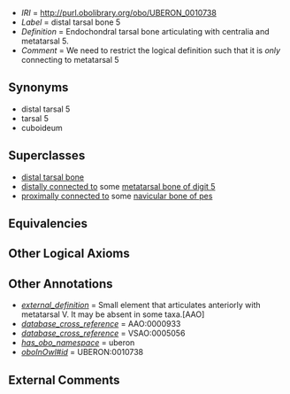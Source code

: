  * *IRI* = http://purl.obolibrary.org/obo/UBERON_0010738
 * *Label* = distal tarsal bone 5
 * *Definition* = Endochondral tarsal bone articulating with centralia and metatarsal 5.
 * *Comment* = We need to restrict the logical definition such that it is *only* connecting to metatarsal 5

## Synonyms

 * distal tarsal 5
 * tarsal 5
 * cuboideum

## Superclasses

 * [distal tarsal bone](../../UBERON/21/UBERON_0010721.md)
 * [distally connected to](../../core#distally/to/core#distally_connected_to.md) some [metatarsal bone of digit 5](../../UBERON/54/UBERON_0003654.md)
 * [proximally connected to](../../core#proximally/to/core#proximally_connected_to.md) some [navicular bone of pes](../../UBERON/51/UBERON_0001451.md)

## Equivalencies


## Other Logical Axioms


## Other Annotations

 * *[external_definition](../../UBPROP/01/UBPROP_0000001.md)* = Small element that articulates anteriorly with metatarsal V. It may be absent in some taxa.[AAO]
 * *[database_cross_reference](../../ef/oboInOwl#hasDbXref.md)* = AAO:0000933
 * *[database_cross_reference](../../ef/oboInOwl#hasDbXref.md)* = VSAO:0005056
 * *[has_obo_namespace](../../ce/oboInOwl#hasOBONamespace.md)* = uberon
 * *[oboInOwl#id](../../id/oboInOwl#id.md)* = UBERON:0010738

## External Comments

